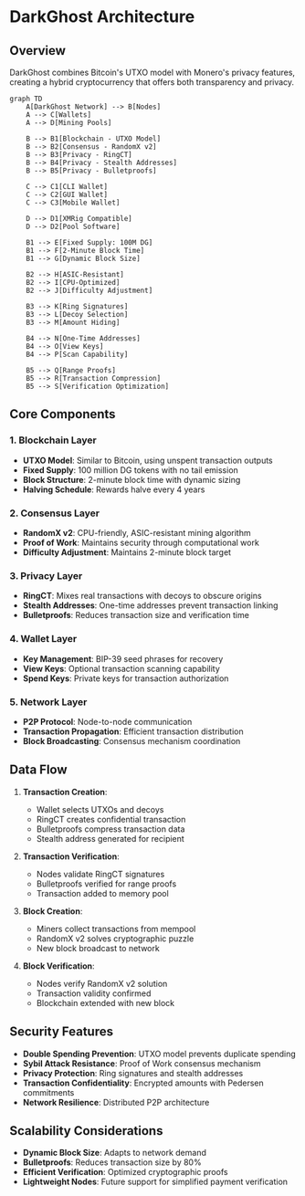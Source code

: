 # DarkGhost Architecture

## Overview

DarkGhost combines Bitcoin's UTXO model with Monero's privacy features, creating a hybrid cryptocurrency that offers both transparency and privacy.

```mermaid
graph TD
    A[DarkGhost Network] --> B[Nodes]
    A --> C[Wallets]
    A --> D[Mining Pools]

    B --> B1[Blockchain - UTXO Model]
    B --> B2[Consensus - RandomX v2]
    B --> B3[Privacy - RingCT]
    B --> B4[Privacy - Stealth Addresses]
    B --> B5[Privacy - Bulletproofs]

    C --> C1[CLI Wallet]
    C --> C2[GUI Wallet]
    C --> C3[Mobile Wallet]

    D --> D1[XMRig Compatible]
    D --> D2[Pool Software]

    B1 --> E[Fixed Supply: 100M DG]
    B1 --> F[2-Minute Block Time]
    B1 --> G[Dynamic Block Size]

    B2 --> H[ASIC-Resistant]
    B2 --> I[CPU-Optimized]
    B2 --> J[Difficulty Adjustment]

    B3 --> K[Ring Signatures]
    B3 --> L[Decoy Selection]
    B3 --> M[Amount Hiding]

    B4 --> N[One-Time Addresses]
    B4 --> O[View Keys]
    B4 --> P[Scan Capability]

    B5 --> Q[Range Proofs]
    B5 --> R[Transaction Compression]
    B5 --> S[Verification Optimization]
```

## Core Components

### 1. Blockchain Layer

- **UTXO Model**: Similar to Bitcoin, using unspent transaction outputs
- **Fixed Supply**: 100 million DG tokens with no tail emission
- **Block Structure**: 2-minute block time with dynamic sizing
- **Halving Schedule**: Rewards halve every 4 years

### 2. Consensus Layer

- **RandomX v2**: CPU-friendly, ASIC-resistant mining algorithm
- **Proof of Work**: Maintains security through computational work
- **Difficulty Adjustment**: Maintains 2-minute block target

### 3. Privacy Layer

- **RingCT**: Mixes real transactions with decoys to obscure origins
- **Stealth Addresses**: One-time addresses prevent transaction linking
- **Bulletproofs**: Reduces transaction size and verification time

### 4. Wallet Layer

- **Key Management**: BIP-39 seed phrases for recovery
- **View Keys**: Optional transaction scanning capability
- **Spend Keys**: Private keys for transaction authorization

### 5. Network Layer

- **P2P Protocol**: Node-to-node communication
- **Transaction Propagation**: Efficient transaction distribution
- **Block Broadcasting**: Consensus mechanism coordination

## Data Flow

1. **Transaction Creation**:

   - Wallet selects UTXOs and decoys
   - RingCT creates confidential transaction
   - Bulletproofs compress transaction data
   - Stealth address generated for recipient

2. **Transaction Verification**:

   - Nodes validate RingCT signatures
   - Bulletproofs verified for range proofs
   - Transaction added to memory pool

3. **Block Creation**:

   - Miners collect transactions from mempool
   - RandomX v2 solves cryptographic puzzle
   - New block broadcast to network

4. **Block Verification**:
   - Nodes verify RandomX v2 solution
   - Transaction validity confirmed
   - Blockchain extended with new block

## Security Features

- **Double Spending Prevention**: UTXO model prevents duplicate spending
- **Sybil Attack Resistance**: Proof of Work consensus mechanism
- **Privacy Protection**: Ring signatures and stealth addresses
- **Transaction Confidentiality**: Encrypted amounts with Pedersen commitments
- **Network Resilience**: Distributed P2P architecture

## Scalability Considerations

- **Dynamic Block Size**: Adapts to network demand
- **Bulletproofs**: Reduces transaction size by 80%
- **Efficient Verification**: Optimized cryptographic proofs
- **Lightweight Nodes**: Future support for simplified payment verification
